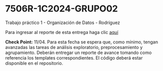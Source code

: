 # 7506R-1C2024-GRUPO02

Trabajo práctico 1 - Organización de Datos - Rodríguez

Para ingresar al reporte de esta entrega haga clic [aquí](https://docs.google.com/document/d/1e9w_to7EqSlRpZaHgmcXqP4DBqneL0ohNqwbU-V3obU/edit)


**Check Point:** 11/04. Para esta fecha se espera que, como mínimo, tengan avanzadas las tareas de análisis exploratorio, preprocesamiento y agrupamiento. Deberán entregar un reporte de avance tomando como referencia los templates correspondientes. El código deberá estar disponible en el repositorio.
